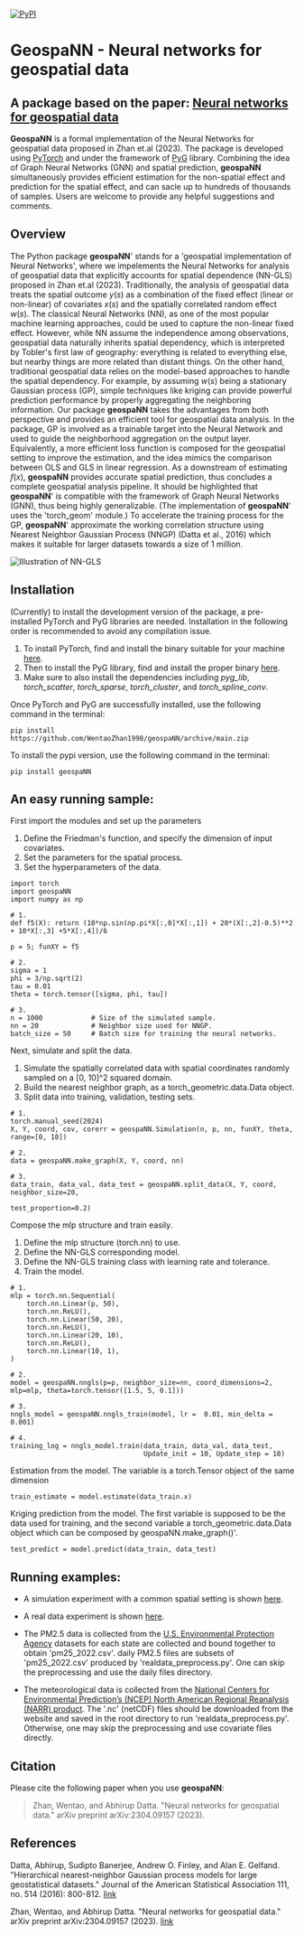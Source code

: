 [![PyPI](https://img.shields.io/pypi/v/geospaNN)](https://pypi.org/project/geospaNN)

# GeospaNN - Neural networks for geospatial data
## A package based on the paper: [Neural networks for geospatial data](https://arxiv.org/pdf/2304.09157.pdf)
**GeospaNN** is a formal implementation of the Neural Networks for geospatial data proposed in Zhan et.al (2023). 
The package is developed using [PyTorch](https://pytorch.org/) and under the framework of [PyG](https://pytorch-geometric.readthedocs.io/en/latest/) library. 
Combining the idea of Graph Neural Networks (GNN) and spatial prediction, 
**geospaNN** simultaneously provides efficient estimation for the non-spatial effect and prediction for the spatial effect, 
and can sacle up to hundreds of thousands of samples. 
Users are welcome to provide any helpful suggestions and comments.

## Overview
The Python package **geospaNN**' stands for a 'geospatial implementation of Neural Networks', where we impelements the 
Neural Networks for analysis of geospatial data that explicitly accounts for spatial dependence (NN-GLS) proposed in Zhan et.al (2023). 
Traditionally, the analysis of geospatial data treats the spatial outcome $y(s)$ as a combination of the fixed effect 
(linear or non-linear) of covariates $x(s)$ and the spatially correlated random effect $w(s)$. 
The classical Neural Networks (NN), as one of the most popular machine learning approaches,
could be used to capture the non-linear fixed effect. 
However, while NN assume the independence among observations, geospatial data naturally inherits spatial dependency, 
which is interpreted by Tobler's first law of geography: 
everything is related to everything else, but nearby things are more related than distant things. 
On the other hand, traditional geospatial data relies on the model-based approaches to handle the spatial dependency. 
For example, by assuming $w(s)$ being a stationary Gaussian process (GP), simple techniques like kriging can provide 
powerful prediction performance by properly aggregating the neighboring information.
Our package **geospaNN** takes the advantages from both perspective and provides an efficient tool for geospatial data analysis.
In the package, GP is involved as a trainable target into the Neural Network and used to guide the neighborhood aggregation on
the output layer. Equivalently, a more efficient loss function is composed for the geospatial setting to improve the 
estimation, and the idea mimics the comparison between OLS and GLS in linear regression.
As a downstream of estimating $f(x)$, **geospaNN** provides accurate spatial prediction, thus concludes a complete geospatial analysis pipeline.
It should be highlighted that **geospaNN**' is compatible with the framework of Graph Neural Networks (GNN), thus being highly generalizable.
(The implementation of **geospaNN**' uses the 'torch_geom' module.)
To accelerate the training process for the GP, 
**geospaNN**' approximate the working correlation structure using Nearest Neighbor Gaussian Process (NNGP) (Datta et al., 2016) 
which makes it suitable for larger datasets towards a size of 1 million.

![Illustration of NN-GLS](./data/nngls.png)


## Installation
(Currently) to install the development version of the package, a pre-installed PyTorch and PyG libraries are needed. Installation in the following order is recommended to avoid any compilation issue.
1. To install PyTorch, find and install the binary suitable for your machine [here](https://pytorch.org/).
2. Then to install the PyG library, find and install the proper binary [here](https://pytorch-geometric.readthedocs.io/en/latest/notes/installation.html).
3. Make sure to also install the dependencies including *pyg_lib*, *torch_scatter*, *torch_sparse*, *torch_cluster*, and *torch_spline_conv*.

Once PyTorch and PyG are successfully installed, use the following command in the terminal:
```commandline\
pip install https://github.com/WentaoZhan1998/geospaNN/archive/main.zip
```

To install the pypi version, use the following command in the terminal:
```commandline\
pip install geospaNN
```

## An easy running sample:

First import the modules and set up the parameters
1. Define the Friedman's function, and specify the dimension of input covariates.
2. Set the parameters for the spatial process.
3. Set the hyperparameters of the data.
```commandline\
import torch
import geospaNN
import numpy as np

# 1.
def f5(X): return (10*np.sin(np.pi*X[:,0]*X[:,1]) + 20*(X[:,2]-0.5)**2 + 10*X[:,3] +5*X[:,4])/6

p = 5; funXY = f5

# 2.
sigma = 1
phi = 3/np.sqrt(2)
tau = 0.01
theta = torch.tensor([sigma, phi, tau])

# 3.
n = 1000            # Size of the simulated sample.
nn = 20             # Neighbor size used for NNGP.
batch_size = 50     # Batch size for training the neural networks.
```

Next, simulate and split the data.
1. Simulate the spatially correlated data with spatial coordinates randomly sampled on a [0, 10]^2 squared domain.
2. Build the nearest neighbor graph, as a torch_geometric.data.Data object.
3. Split data into training, validation, testing sets.
```commandline\
# 1.
torch.manual_seed(2024)
X, Y, coord, cov, corerr = geospaNN.Simulation(n, p, nn, funXY, theta, range=[0, 10])

# 2.
data = geospaNN.make_graph(X, Y, coord, nn)

# 3.
data_train, data_val, data_test = geospaNN.split_data(X, Y, coord, neighbor_size=20,
                                                   test_proportion=0.2)
```    

Compose the mlp structure and train easily.
1. Define the mlp structure (torch.nn) to use.
2. Define the NN-GLS corresponding model.
3. Define the NN-GLS training class with learning rate and tolerance.
4. Train the model.
```commandline\
# 1.             
mlp = torch.nn.Sequential(
    torch.nn.Linear(p, 50),
    torch.nn.ReLU(),
    torch.nn.Linear(50, 20),
    torch.nn.ReLU(),
    torch.nn.Linear(20, 10),
    torch.nn.ReLU(),
    torch.nn.Linear(10, 1),
)

# 2.
model = geospaNN.nngls(p=p, neighbor_size=nn, coord_dimensions=2, mlp=mlp, theta=torch.tensor([1.5, 5, 0.1]))

# 3.
nngls_model = geospaNN.nngls_train(model, lr =  0.01, min_delta = 0.001)

# 4.
training_log = nngls_model.train(data_train, data_val, data_test,
                                 Update_init = 10, Update_step = 10)
```

Estimation from the model. The variable is a torch.Tensor object of the same dimension
```commandline\
train_estimate = model.estimate(data_train.x)
```

Kriging prediction from the model. The first variable is supposed to be the data used for training, and the second 
variable a torch_geometric.data.Data object which can be composed by geospaNN.make_graph()'.
```commandline\
test_predict = model.predict(data_train, data_test)
```

## Running examples:
* A simulation experiment with a common spatial setting is shown [here](https://github.com/WentaoZhan1998/geospaNN/blob/main/Example_simulation.ipynb).

* A real data experiment is shown [here](https://github.com/WentaoZhan1998/geospaNN/blob/main/Example_realdata.ipynb). 
* The PM2.5 data is collected from the [U.S. Environmental Protection Agency](https://www.epa.gov/outdoor-air-quality-data/download-daily-data) datasets for each state are collected and bound together to obtain 'pm25_2022.csv'. daily PM2.5 files are subsets of 'pm25_2022.csv' produced by 'realdata_preprocess.py'. One can skip the preprocessing and use the daily files directory. 
* The meteorological data is collected from the [National Centers for Environmental Prediction’s (NCEP) North American Regional Reanalysis (NARR) product](https://psl.noaa.gov/data/gridded/data.narr.html). The '.nc' (netCDF) files should be downloaded from the website and saved in the root directory to run 'realdata_preprocess.py'. Otherwise, one may skip the preprocessing and use covariate files directly. 

## Citation
Please cite the following paper when you use **geospaNN**:

> Zhan, Wentao, and Abhirup Datta. "Neural networks for geospatial data." arXiv preprint arXiv:2304.09157 (2023).

## References

Datta, Abhirup, Sudipto Banerjee, Andrew O. Finley, and Alan E. Gelfand. "Hierarchical nearest-neighbor Gaussian process models for large geostatistical datasets." Journal of the American Statistical Association 111, no. 514 (2016): 800-812. [link](https://www.tandfonline.com/doi/full/10.1080/01621459.2015.1044091)

Zhan, Wentao, and Abhirup Datta. "Neural networks for geospatial data." arXiv preprint arXiv:2304.09157 (2023). [link](https://arxiv.org/abs/2304.09157)
